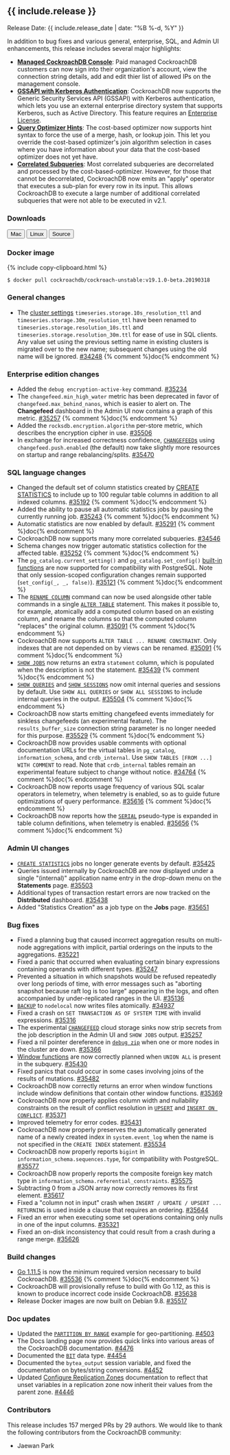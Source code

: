 <h2 id="{{ include.release | slugify }}">{{ include.release }}</h2>

Release Date: {{ include.release_date | date: "%B %-d, %Y" }}

In addition to bug fixes and various general, enterprise, SQL, and Admin UI enhancements, this release includes several major highlights:

- [**Managed CockroachDB Console**](https://cockroachlabs.cloud/): Paid managed CockroachDB customers can now sign into their organization's account, view the connection string details, add and edit thier list of allowed IPs on the management console.
- [**GSSAPI with Kerberos Authentication**](https://www.cockroachlabs.com/docs/v19.1/gssapi_authentication): CockroachDB now supports the Generic Security Services API (GSSAPI) with Kerberos authentication, which lets you use an external enterprise directory system that supports Kerberos, such as Active Directory. This feature requires an [Enterprise License](https://www.cockroachlabs.com/docs/v19.1/enterprise-licensing).
- [**Query Optimizer Hints**](https://www.cockroachlabs.com/docs/v19.1/cost-based-optimizer#join-hints): The cost-based optimizer now supports hint syntax to force the use of a merge, hash, or lookup join. This let you override the cost-based optimizer's join algorithm selection in cases where you have information about your data that the cost-based optimizer does not yet have.
- [**Correlated Subqueries**](https://www.cockroachlabs.com/docs/v19.1/subqueries#correlated-subqueries): Most correlated subqueries are decorrelated and processed by the cost-based-optimizer. However, for those that cannot be decorrelated, CockroachDB now emits an "apply" operator that executes a sub-plan for every row in its input. This allows CockroachDB to execute a large number of additional correlated subqueries that were not able to be executed in v2.1.  

<h3 id="v19-1-0-beta-20190318-downloads">Downloads</h3>

<div id="os-tabs" class="clearfix os-tabs_button-outline-primary">
    <a href="https://binaries.cockroachdb.com/cockroach-v19.1.0-beta.20190318.darwin-10.9-amd64.tgz"><button id="mac" data-eventcategory="mac-binary-release-notes">Mac</button></a>
    <a href="https://binaries.cockroachdb.com/cockroach-v19.1.0-beta.20190318.linux-amd64.tgz"><button id="linux" data-eventcategory="linux-binary-release-notes">Linux</button></a>
    <a href="https://binaries.cockroachdb.com/cockroach-v19.1.0-beta.20190318.src.tgz"><button id="source" data-eventcategory="source-release-notes">Source</button></a>
</div>

<h3 id="v19-1-0-beta-20190318-docker-image">Docker image</h3>

{% include copy-clipboard.html %}
~~~shell
$ docker pull cockroachdb/cockroach-unstable:v19.1.0-beta.20190318
~~~

<h3 id="v19-1-0-beta-20190318-general-changes">General changes</h3>

- The [cluster settings](https://www.cockroachlabs.com/docs/v19.1/cluster-settings) `timeseries.storage.10s_resolution_ttl` and `timeseries.storage.30m_resolution_ttl` have been renamed to `timeseries.storage.resolution_10s.ttl` and `timeseries.storage.resolution_30m.ttl` for ease of use in SQL clients. Any value set using the previous setting name in existing clusters is migrated over to the new name; subsequent changes using the old name will be ignored. [#34248][#34248] {% comment %}doc{% endcomment %}

<h3 id="v19-1-0-beta-20190318-enterprise-edition-changes">Enterprise edition changes</h3>

- Added the `debug encryption-active-key` command. [#35234][#35234]
- The `changefeed.min_high_water` metric has been deprecated in favor of `changefeed.max_behind_nanos`, which is easier to alert on. The **Changefeed** dashboard in the Admin UI now contains a graph of this metric. [#35257][#35257] {% comment %}doc{% endcomment %}
- Added the `rocksdb.encryption.algorithm` per-store metric, which describes the encryption cipher in use. [#35506][#35506]
- In exchange for increased correctness confidence, [`CHANGEFEED`s](https://www.cockroachlabs.com/docs/v19.1/create-changefeed) using `changefeed.push.enabled` (the default) now take slightly more resources on startup and range rebalancing/splits. [#35470][#35470]

<h3 id="v19-1-0-beta-20190318-sql-language-changes">SQL language changes</h3>

- Changed the default set of column statistics created by [CREATE STATISTICS](https://www.cockroachlabs.com/docs/v19.1/create-statistics) to include up to 100 regular table columns in addition to all indexed columns. [#35192][#35192] {% comment %}doc{% endcomment %}
- Added the ability to pause all automatic statistics jobs by pausing the currently running job. [#35243][#35243] {% comment %}doc{% endcomment %}
- Automatic statistics are now enabled by default. [#35291][#35291] {% comment %}doc{% endcomment %}
- CockroachDB now supports many more correlated subqueries. [#34546][#34546]
- Schema changes now trigger automatic statistics collection for the affected table. [#35252][#35252] {% comment %}doc{% endcomment %}
- The `pg_catalog.current_setting()` and `pg_catalog.set_config()` [built-in functions](https://www.cockroachlabs.com/docs/v19.1/functions-and-operators) are now supported for compatibility with PostgreSQL. Note that only session-scoped configuration changes remain supported (`set_config(_, _, false)`). [#35121][#35121] {% comment %}doc{% endcomment %}
- The [`RENAME COLUMN`](https://www.cockroachlabs.com/docs/v19.1/rename-column) command can now be used alongside other table commands in a single [`ALTER TABLE`](https://www.cockroachlabs.com/docs/v19.1/alter-table) statement. This makes it possible to, for example, atomically add a computed column based on an existing column, and rename the columns so that the computed column "replaces" the original column. [#35091][#35091] {% comment %}doc{% endcomment %}
- CockroachDB now supports `ALTER TABLE ... RENAME CONSTRAINT`. Only indexes that are not depended on by views can be renamed. [#35091][#35091] {% comment %}doc{% endcomment %}
- [`SHOW JOBS`](https://www.cockroachlabs.com/docs/v19.1/show-jobs) now returns an extra `statement` column, which is populated when the description is not the statement. [#35439][#35439] {% comment %}doc{% endcomment %}
- [`SHOW QUERIES`](https://www.cockroachlabs.com/docs/v19.1/show-queries) and [`SHOW SESSIONS`](https://www.cockroachlabs.com/docs/v19.1/show-sessions) now omit internal queries and sessions by default. Use `SHOW ALL QUERIES` or `SHOW ALL SESSIONS` to include internal queries in the output. [#35504][#35504] {% comment %}doc{% endcomment %}
- CockroachDB now starts emitting changefeed events immediately for sinkless changefeeds (an experimental feature). The `results_buffer_size` connection string parameter is no longer needed for this purpose. [#35529][#35529] {% comment %}doc{% endcomment %}
- CockroachDB now provides usable comments with optional documentation URLs for the virtual tables in `pg_catalog`, `information_schema`, and `crdb_internal`. Use `SHOW TABLES [FROM ...] WITH COMMENT` to read. Note that `crdb_internal` tables remain an experimental feature subject to change without notice. [#34764][#34764] {% comment %}doc{% endcomment %}
- CockroachDB now reports usage frequency of various SQL scalar operators in telemetry, when telemetry is enabled, so as to guide future optimizations of query performance. [#35616][#35616] {% comment %}doc{% endcomment %}
- CockroachDB now reports how the [`SERIAL`](https://www.cockroachlabs.com/docs/v19.1/serial) pseudo-type is expanded in table column definitions, when telemetry is enabled. [#35656][#35656] {% comment %}doc{% endcomment %}

<h3 id="v19-1-0-beta-20190318-admin-ui-changes">Admin UI changes</h3>

- [`CREATE STATISTICS`](https://www.cockroachlabs.com/docs/v19.1/create-statistics) jobs no longer generate events by default. [#35425][#35425]
- Queries issued internally by CockroachDB are now displayed under a single "(internal)" application name entry in the drop-down menu on the **Statements** page. [#35503][#35503]
- Additional types of transaction restart errors are now tracked on the **Distributed** dashboard. [#35438][#35438]
- Added "Statistics Creation" as a job type on the **Jobs** page. [#35651][#35651]

<h3 id="v19-1-0-beta-20190318-bug-fixes">Bug fixes</h3>

- Fixed a planning bug that caused incorrect aggregation results on multi-node aggregations with implicit, partial orderings on the inputs to the aggregations. [#35221][#35221]
- Fixed a panic that occurred when evaluating certain binary expressions containing operands with different types. [#35247][#35247]
- Prevented a situation in which snapshots would be refused repeatedly over long periods of time, with error messages such as "aborting snapshot because raft log is too large" appearing in the logs, and often accompanied by under-replicated ranges in the UI. [#35136][#35136]
- [`BACKUP`](https://www.cockroachlabs.com/docs/v19.1/backup) to `nodelocal` now writes files atomically. [#34937][#34937]
- Fixed a crash on `SET TRANSACTION AS OF SYSTEM TIME` with invalid expressions. [#35316][#35316]
- The experimental [`CHANGEFEED`](https://www.cockroachlabs.com/docs/v19.1/create-changefeed) cloud storage sinks now strip secrets from the job description in the Admin UI and `SHOW JOBS` output. [#35257][#35257]
- Fixed a nil pointer dereference in [`debug zip`](https://www.cockroachlabs.com/docs/v19.1/debug-zip) when one or more nodes in the cluster are down. [#35366][#35366]
- [Window functions](https://www.cockroachlabs.com/docs/v19.1/window-functions) are now correctly planned when `UNION ALL` is present in the subquery. [#35430][#35430]
- Fixed panics that could occur in some cases involving joins of the results of mutations. [#35482][#35482]
- CockroachDB now correctly returns an error when window functions include window definitions that contain other window functions. [#35369][#35369]
- CockroachDB now properly applies column width and nullability constraints on the result of conflict resolution in [`UPSERT`](https://www.cockroachlabs.com/docs/v19.1/upsert) and [`INSERT ON CONFLICT`](https://www.cockroachlabs.com/docs/v19.1/insert). [#35371][#35371]
- Improved telemetry for error codes. [#35431][#35431]
- CockroachDB now properly preserves the automatically generated name of a newly created index in `system.event_log` when the name is not specified in the `CREATE INDEX` statement. [#35534][#35534]
- CockroachDB now properly reports `bigint` in `information_schema.sequences.type`, for compatibility with PostgreSQL. [#35577][#35577]
- CockroachDB now properly reports the composite foreign key match type in `information_schema.referential_constraints`. [#35575][#35575]
- Subtracting 0 from a JSON array now correctly removes its first element. [#35617][#35617]
- Fixed a "column not in input" crash when `INSERT / UPDATE / UPSERT ... RETURNING` is used inside a clause that requires an ordering. [#35644][#35644]
- Fixed an error when executing some set operations containing only nulls in one of the input columns. [#35321][#35321]
- Fixed an on-disk inconsistency that could result from a crash during a range merge. [#35626][#35626]

<h3 id="v19-1-0-beta-20190318-build-changes">Build changes</h3>

- [Go 1.11.5](https://golang.org/dl/) is now the minimum required version necessary to build CockroachDB. [#35536][#35536] {% comment %}doc{% endcomment %}
- CockroachDB will provisionally refuse to build with Go 1.12, as this is known to produce incorrect code inside CockroachDB. [#35638][#35638]
- Release Docker images are now built on Debian 9.8. [#35517][#35517]

<h3 id="v19-1-0-beta-20190318-doc-updates">Doc updates</h3>

- Updated the [`PARTITION BY RANGE`](https://www.cockroachlabs.com/docs/v19.1/partitioning#define-table-partitions-by-list) example for geo-partitioning. [#4503](https://github.com/cockroachdb/docs/pull/4503)
- The Docs landing page now provides quick links into various areas of the CockroachDB documentation. [#4476](https://github.com/cockroachdb/docs/pull/4476)
- Documented the [`BIT`](https://www.cockroachlabs.com/docs/v19.1/bit) data type. [#4454](https://github.com/cockroachdb/docs/pull/4454)
- Documented the `bytea_output` session variable, and fixed the documentation on bytes/string conversions. [#4452](https://github.com/cockroachdb/docs/pull/4452)
- Updated [Configure Replication Zones](https://www.cockroachlabs.com/docs/v19.1/configure-replication-zones) documentation to reflect that unset variables in a replication zone now inherit their values from the parent zone. [#4446](https://github.com/cockroachdb/docs/pull/4446)

<div class="release-note-contributors" markdown="1">

<h3 id="v19-1-0-beta-20190318-contributors">Contributors</h3>

This release includes 157 merged PRs by 29 authors. We would like to thank the following contributors from the CockroachDB community:

- Jaewan Park

</div>

[#34248]: https://github.com/cockroachdb/cockroach/pull/34248
[#34546]: https://github.com/cockroachdb/cockroach/pull/34546
[#34764]: https://github.com/cockroachdb/cockroach/pull/34764
[#34937]: https://github.com/cockroachdb/cockroach/pull/34937
[#35091]: https://github.com/cockroachdb/cockroach/pull/35091
[#35121]: https://github.com/cockroachdb/cockroach/pull/35121
[#35136]: https://github.com/cockroachdb/cockroach/pull/35136
[#35192]: https://github.com/cockroachdb/cockroach/pull/35192
[#35221]: https://github.com/cockroachdb/cockroach/pull/35221
[#35234]: https://github.com/cockroachdb/cockroach/pull/35234
[#35243]: https://github.com/cockroachdb/cockroach/pull/35243
[#35247]: https://github.com/cockroachdb/cockroach/pull/35247
[#35252]: https://github.com/cockroachdb/cockroach/pull/35252
[#35257]: https://github.com/cockroachdb/cockroach/pull/35257
[#35291]: https://github.com/cockroachdb/cockroach/pull/35291
[#35316]: https://github.com/cockroachdb/cockroach/pull/35316
[#35321]: https://github.com/cockroachdb/cockroach/pull/35321
[#35350]: https://github.com/cockroachdb/cockroach/pull/35350
[#35366]: https://github.com/cockroachdb/cockroach/pull/35366
[#35369]: https://github.com/cockroachdb/cockroach/pull/35369
[#35371]: https://github.com/cockroachdb/cockroach/pull/35371
[#35425]: https://github.com/cockroachdb/cockroach/pull/35425
[#35430]: https://github.com/cockroachdb/cockroach/pull/35430
[#35431]: https://github.com/cockroachdb/cockroach/pull/35431
[#35438]: https://github.com/cockroachdb/cockroach/pull/35438
[#35439]: https://github.com/cockroachdb/cockroach/pull/35439
[#35470]: https://github.com/cockroachdb/cockroach/pull/35470
[#35482]: https://github.com/cockroachdb/cockroach/pull/35482
[#35503]: https://github.com/cockroachdb/cockroach/pull/35503
[#35504]: https://github.com/cockroachdb/cockroach/pull/35504
[#35506]: https://github.com/cockroachdb/cockroach/pull/35506
[#35517]: https://github.com/cockroachdb/cockroach/pull/35517
[#35529]: https://github.com/cockroachdb/cockroach/pull/35529
[#35534]: https://github.com/cockroachdb/cockroach/pull/35534
[#35536]: https://github.com/cockroachdb/cockroach/pull/35536
[#35575]: https://github.com/cockroachdb/cockroach/pull/35575
[#35577]: https://github.com/cockroachdb/cockroach/pull/35577
[#35616]: https://github.com/cockroachdb/cockroach/pull/35616
[#35617]: https://github.com/cockroachdb/cockroach/pull/35617
[#35626]: https://github.com/cockroachdb/cockroach/pull/35626
[#35638]: https://github.com/cockroachdb/cockroach/pull/35638
[#35644]: https://github.com/cockroachdb/cockroach/pull/35644
[#35651]: https://github.com/cockroachdb/cockroach/pull/35651
[#35656]: https://github.com/cockroachdb/cockroach/pull/35656
